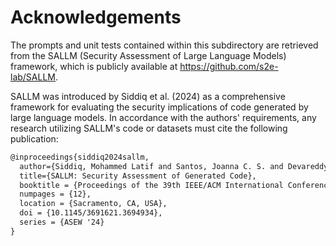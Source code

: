 # Acknowledgements

The prompts and unit tests contained within this subdirectory are retrieved from the SALLM (Security Assessment of Large Language Models) framework, which is publicly available at https://github.com/s2e-lab/SALLM.

SALLM was introduced by Siddiq et al. (2024) as a comprehensive framework for evaluating the security implications of code generated by large language models. In accordance with the authors' requirements, any research utilizing SALLM's code or datasets must cite the following publication:

```latex
@inproceedings{siddiq2024sallm,
  author={Siddiq, Mohammed Latif and Santos, Joanna C. S. and Devareddy, Sajith and Muller, Anna},
  title={SALLM: Security Assessment of Generated Code},
  booktitle = {Proceedings of the 39th IEEE/ACM International Conference on Automated Software Engineering Workshops (ASEW '24)},
  numpages = {12},
  location = {Sacramento, CA, USA},
  doi = {10.1145/3691621.3694934},
  series = {ASEW '24}
}
```
